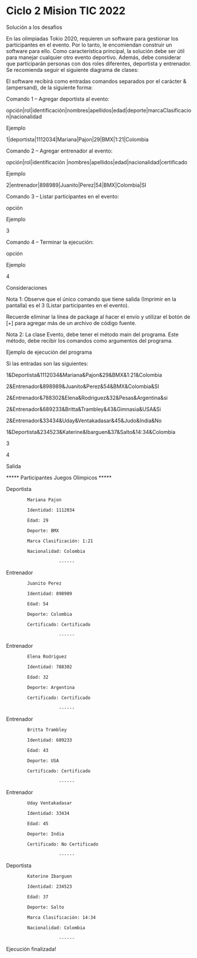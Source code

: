 # Ciclo 2 Mision TIC 2022
 Solución a los desafios


En las olimpiadas Tokio 2020, requieren un software para gestionar los participantes en el evento. Por lo tanto, le encomiendan construir un software para ello. Como característica principal, la solución debe ser útil para manejar cualquier otro evento deportivo. Además, debe considerar que participarán personas con dos roles diferentes, deportista y entrenador. Se recomienda seguir el siguiente diagrama de clases:





 

El software recibirá como entradas comandos separados por el carácter & (ampersand), de la siguiente forma:

 

Comando 1 – Agregar deportista al evento:

opción|rol|identificación|nombres|apellidos|edad|deporte|marcaClasificacion|nacionalidad

Ejemplo

1|deportista|1112034|Mariana|Pajon|29|BMX|1:21|Colombia

 

Comando 2 – Agregar entrenador al evento:

opción|rol|identificación |nombres|apellidos|edad|nacionalidad|certificado

Ejemplo

2|entrenador|898989|Juanito|Perez|54|BMX|Colombia|SI



Comando 3 – Listar participantes en el evento:

opción

Ejemplo

3

 

Comando 4 – Terminar la ejecución:

opción

Ejemplo

4

 

Consideraciones

Nota 1: Observe que el único comando que tiene salida (Imprimir en la pantalla) es el 3 (Listar participantes en el evento).

Recuerde eliminar la línea de package al hacer el envío y utilizar el botón de [+] para agregar más de un archivo de código fuente.

 

Nota 2: La clase Evento, debe tener el método main del programa. Este método, debe recibir los comandos como argumentos del programa.

 

Ejemplo de ejecución del programa

 

Si las entradas son las siguientes:

1&Deportista&1112034&Mariana&Pajon&29&BMX&1:21&Colombia

2&Entrenador&898989&Juanito&Perez&54&BMX&Colombia&SI

2&Entrenador&788302&Elena&Rodriguez&32&Pesas&Argentina&si

2&Entrenador&689233&Britta&Trambley&43&Gimnasia&USA&Si

2&Entrenador&33434&Uday&Ventakadasar&45&Judo&India&No

1&Deportista&234523&Katerine&Ibarguen&37&Salto&14:34&Colombia

3

4

 

Salida

***** Participantes Juegos Olimpicos *****

Deportista

            Mariana Pajon

            Identidad: 1112034

            Edad: 29

            Deporte: BMX

            Marca Clasificación: 1:21

            Nacionalidad: Colombia

                        ------                

Entrenador

            Juanito Perez

            Identidad: 898989

            Edad: 54

            Deporte: Colombia

            Certificado: Certificado

                        ------                

Entrenador

            Elena Rodriguez

            Identidad: 788302

            Edad: 32

            Deporte: Argentina

            Certificado: Certificado

                        ------                

Entrenador

            Britta Trambley

            Identidad: 689233

            Edad: 43

            Deporte: USA

            Certificado: Certificado

                        ------                

Entrenador

            Uday Ventakadasar

            Identidad: 33434

            Edad: 45

            Deporte: India

            Certificado: No Certificado

                        ------                

Deportista

            Katerine Ibarguen

            Identidad: 234523

            Edad: 37

            Deporte: Salto

            Marca Clasificación: 14:34

            Nacionalidad: Colombia

                        ------                

Ejecución finalizada!

 

 
